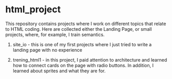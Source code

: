 ﻿# html_project
 
This repository contains projects where I work on different topics that relate to HTML coding. Here are collected either the Landing Page, or small projects, where, for example, I train semantics.

1) site_io - this is one of my first projects where I just tried to write a landing page with no experience

2) trening_html1 - in this project, I paid attention to architecture and learned how to connect cards on the page with radio buttons. In addition, I learned about sprites and what they are for.
